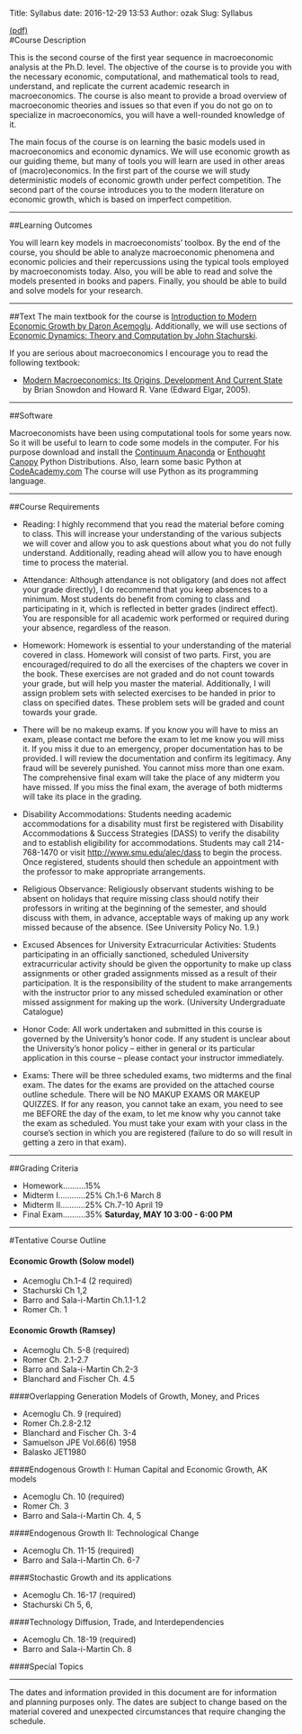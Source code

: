 Title: Syllabus 
date: 2016-12-29 13:53
Author: ozak
Slug: Syllabus

[(pdf)](/pdf/ECO-6395-001.pdf)      #Course Description 

This is the second course of the first year sequence in macroeconomic analysis at the Ph.D. level. The objective of the course is to provide you with the necessary economic, computational, and mathematical tools to read, understand, and replicate the current academic research in macroeconomics. The course is also meant to provide a broad overview of macroeconomic theories and issues so that even if you do not go on to specialize in macroeconomics, you will have a well-rounded knowledge of it.The main focus of the course is on learning the basic models used in macroeconomics and economic dynamics. We will use economic growth as our guiding theme, but many of tools you will learn are used in other areas of (macro)economics. In the first part of the course we will study deterministic models of economic growth under perfect competition. The second part of the course introduces you to the modern literature on economic growth, which is based on imperfect competition.
----------------------------------------
##Learning Outcomes

You will learn key models in macroeconomists’ toolbox. By the end of the course, you should be able to analyze macroeconomic phenomena and economic policies and their repercussions using the typical tools employed by macroeconomists today. Also, you will be able to read and solve the models presented in books and papers. Finally, you should be able to build and solve models for your research.----------------------------------------
##Text 
The main textbook for the course is [Introduction to Modern Economic Growth by Daron Acemoglu](http://www.amazon.com/Introduction-Modern-Economic-Growth-ebook/dp/B005DI9R6M/ref=dp_kinw_strp_1). Additionally, we will use sections of [Economic Dynamics: Theory and Computation by John Stachurski](http://www.amazon.com/Economic-Dynamics-Computation-John-Stachurski/dp/0262012774/ref=sr_1_1?s=books&ie=UTF8&qid=1357318168&sr=1-1&keywords=stachurski).    If you are serious about macroeconomics I encourage you to read the following textbook:
* [Modern Macroeconomics: Its Origins, Development And Current State](http://www.amazon.com/Modern-Macroeconomics-Origins-Development-Current/dp/1845422082/ref=sr_1_1?ie=UTF8&qid=1326307026&sr=8-1) by Brian Snowdon and Howard R. Vane (Edward Elgar, 2005).----------------------------------------
##Software 

Macroeconomists have been using computational tools for some years now. So it will be useful to learn to code some models in the computer. For his purpose download and install the [Continuum Anaconda](https://www.continuum.io/downloads) or [Enthought Canopy](https://www.enthought.com/products/canopy/) Python Distributions. Also, learn some basic Python at [CodeAcademy.com](http://codeacademy.com) The course will use Python as its programming language.----------------------------------------
##Course Requirements* Reading: I highly recommend that you read the material before coming to class. This will increase your understanding of the various subjects we will cover and allow you to ask questions about what you do not fully understand. Additionally, reading ahead will allow you to have enough time to process the material.* Attendance: Although attendance is not obligatory (and does not affect your grade directly), I do recommend that you keep absences to a minimum. Most students do benefit from coming to class and participating in it, which is reflected in better grades (indirect effect). You are responsible for all academic work performed or required during your absence, regardless of the reason.* Homework: Homework is essential to your understanding of the material covered in class. Homework will consist of two parts. First, you are encouraged/required to do all the exercises of the chapters we cover in the book. These exercises are not graded and do not count towards your grade, but will help you master the material. Additionally, I will assign problem sets with selected exercises to be handed in prior to class on specified dates. These problem sets will be graded and count towards your grade.* There will be no makeup exams.  If you know you will have to miss an exam, please contact me before the exam to let me know you will miss it. If you miss it due to an emergency, proper documentation has to be provided. I will review the documentation and confirm its legitimacy. Any fraud will be severely punished. You cannot miss more than one exam. The comprehensive final exam will take the place of any midterm you have missed. If you miss the final exam, the average of both midterms will take its place in the grading.* Disability Accommodations: Students needing academic accommodations for a disability must first be registered with Disability Accommodations & Success Strategies (DASS) to verify the disability and to establish eligibility for accommodations. Students may call 214-768-1470 or visit http://www.smu.edu/alec/dass to begin the process. Once registered, students should then schedule an appointment with the professor to make appropriate arrangements.* Religious Observance: Religiously observant students wishing to be absent on holidays that require missing class should notify their professors in writing at the beginning of the semester, and should discuss with them, in advance, acceptable ways of making up any work missed because of the absence. (See University Policy No. 1.9.)* Excused Absences for University Extracurricular Activities: Students participating in an officially sanctioned, scheduled University extracurricular activity should be given the opportunity to make up class assignments or other graded assignments missed as a result of their participation. It is the responsibility of the student to make arrangements with the instructor prior to any missed scheduled examination or other missed assignment for making up the work. (University Undergraduate Catalogue)* Honor Code:  All work undertaken and submitted in this course is governed by the University’s honor code.  If any student is unclear about the University’s honor policy – either in general or its particular application in this course – please contact your instructor immediately.* Exams:	 There will be three scheduled exams, two midterms and the final exam. The dates for the exams are provided on the attached course outline schedule.  There will be NO MAKUP EXAMS OR MAKEUP QUIZZES.  If for any reason, you cannot take an exam, you need to see me BEFORE the day of the exam, to let me know why you cannot take the exam as scheduled. You must take your exam with your class in the course’s section in which you are registered (failure to do so will result in getting a zero in that exam). ----------------------------------------
##Grading Criteria             * Homework……….15% * Midterm I………...25% 	Ch.1-6		March 8* Midterm II………..25%	Ch.7-10	April 19* Final Exam……….35% 	**Saturday, MAY 10 	3:00 - 6:00 PM**----------------------------------------
#Tentative Course Outline#### Economic Growth (Solow model)  * Acemoglu Ch.1-4 (2 required)  *	 Stachurski Ch 1,2  *	 Barro and Sala-i-Martin Ch.1.1-1.2  *	 Romer Ch. 1
 #### Economic Growth (Ramsey)  *	 Acemoglu Ch. 5-8 (required)  *	 Romer Ch. 2.1-2.7  *	 Barro and Sala-i-Martin Ch.2-3  *	 Blanchard and Fischer Ch. 4.5####Overlapping Generation Models of Growth, Money, and Prices  * Acemoglu Ch. 9 (required)  *	 Romer Ch.2.8-2.12  *	 Blanchard and Fischer Ch. 3-4  *	 Samuelson JPE Vol.66(6) 1958  *	 Balasko  JET1980####Endogenous Growth I: Human Capital and Economic Growth, AK models  *	 Acemoglu Ch. 10 (required)  *	 Romer Ch. 3  *	 Barro and Sala-i-Martin Ch. 4, 5####Endogenous Growth II: Technological Change  *	 Acemoglu Ch. 11-15 (required)  *	 Barro and Sala-i-Martin Ch. 6-7####Stochastic Growth and its applications  *	 Acemoglu Ch. 16-17 (required)  *	 Stachurski Ch 5, 6, ####Technology Diffusion, Trade, and Interdependencies  *	 Acemoglu Ch. 18-19 (required)  * Barro and Sala-i-Martin Ch. 8####Special Topics____________________________________________________________________________ The dates and information provided in this document are for information and planning purposes only.  The dates are subject to change based on the material covered and unexpected circumstances that require changing the schedule.